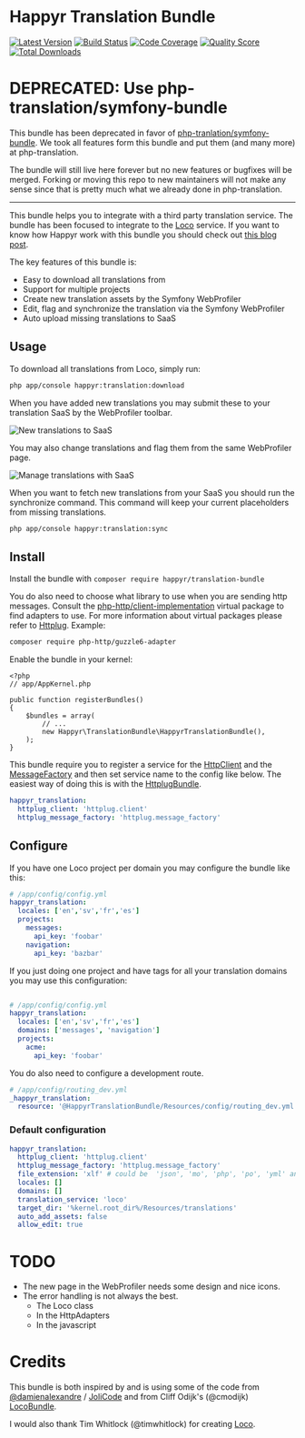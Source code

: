# Happyr Translation Bundle

[![Latest Version](https://img.shields.io/github/release/Happyr/TranslationBundle.svg?style=flat-square)](https://github.com/Happyr/TranslationBundle/releases)
[![Build Status](https://img.shields.io/travis/Happyr/TranslationBundle.svg?style=flat-square)](https://travis-ci.org/Happyr/TranslationBundle)
[![Code Coverage](https://img.shields.io/scrutinizer/coverage/g/Happyr/TranslationBundle.svg?style=flat-square)](https://scrutinizer-ci.com/g/Happyr/TranslationBundle)
[![Quality Score](https://img.shields.io/scrutinizer/g/Happyr/TranslationBundle.svg?style=flat-square)](https://scrutinizer-ci.com/g/Happyr/TranslationBundle)
[![Total Downloads](https://img.shields.io/packagist/dt/happyr/translation-bundle.svg?style=flat-square)](https://packagist.org/packages/happyr/translation-bundle)


# DEPRECATED: Use php-translation/symfony-bundle

This bundle has been deprecated in favor of [php-tranlation/symfony-bundle](https://packagist.org/packages/php-translation/symfony-bundle). We took all features form this bundle and put them (and many more) at php-translation. 

The bundle will still live here forever but no new features or bugfixes will be merged. Forking or moving this repo to new maintainers will not make any sense since that is pretty much what we already done in php-translation. 

-------

This bundle helps you to integrate with a third party translation service. The bundle has been focused to integrate to 
the [Loco](https://localise.biz) service. If you want to know how Happyr work with this bundle you should check out 
[this blog post](http://developer.happyr.com/how-happyr-work-with-symfony-translations).

The key features of this bundle is: 

* Easy to download all translations from
* Support for multiple projects
* Create new translation assets by the Symfony WebProfiler
* Edit, flag and synchronize the translation via the Symfony WebProfiler 
* Auto upload missing translations to SaaS 

## Usage

To download all translations from Loco, simply run:
``` bash
php app/console happyr:translation:download
```

When you have added new translations you may submit these to your translation SaaS by the WebProfiler toolbar.

![New translations to SaaS](src/Resources/doc/images/missing-translation-example.gif)

You may also change translations and flag them from the same WebProfiler page. 

![Manage translations with SaaS](src/Resources/doc/images/edit-flag-sync-example.gif)

When you want to fetch new translations from your SaaS you should run the synchronize command. This command will
keep your current placeholders from missing translations. 

``` bash
php app/console happyr:translation:sync
```

## Install

Install the bundle with `composer require happyr/translation-bundle`

You do also need to choose what library to use when you are sending http messages. Consult the [php-http/client-implementation](https://packagist.org/providers/php-http/client-implementation) virtual package to find adapters to use. For more information about virtual packages please refer to [Httplug](http://docs.httplug.io/en/latest/virtual-package/). Example:
```bash
composer require php-http/guzzle6-adapter
```
Enable the bundle in your kernel:

```
<?php
// app/AppKernel.php

public function registerBundles()
{
    $bundles = array(
        // ...
        new Happyr\TranslationBundle\HappyrTranslationBundle(),
    );
}
```

This bundle require you to register a service for the [HttpClient](https://github.com/php-http/httplug/blob/master/src/HttpClient.php)
and the [MessageFactory](https://github.com/php-http/message-factory/blob/master/src/MessageFactory.php) and then set 
service name to the config like below. The easiest way of doing this is with the [HttplugBundle](https://github.com/php-http/HttplugBundle).

``` yaml
happyr_translation:
  httplug_client: 'httplug.client'
  httplug_message_factory: 'httplug.message_factory'	
```

## Configure

If you have one Loco project per domain you may configure the bundle like this: 
``` yaml
# /app/config/config.yml
happyr_translation:
  locales: ['en','sv','fr','es']
  projects:
    messages:
      api_key: 'foobar' 
    navigation:
      api_key: 'bazbar' 
```

If you just doing one project and have tags for all your translation domains you may use this configuration:
``` yaml

# /app/config/config.yml
happyr_translation:
  locales: ['en','sv','fr','es']
  domains: ['messages', 'navigation']
  projects:
    acme:
      api_key: 'foobar'   
```

You do also need to configure a development route. 
``` yaml
# /app/config/routing_dev.yml
_happyr_translation:
  resource: '@HappyrTranslationBundle/Resources/config/routing_dev.yml'  
```

### Default configuration
``` yaml
happyr_translation:
  httplug_client: 'httplug.client'
  httplug_message_factory: 'httplug.message_factory'	
  file_extension: 'xlf' # could be  'json', 'mo', 'php', 'po', 'yml' and many more
  locales: []
  domains: []
  translation_service: 'loco'
  target_dir: '%kernel.root_dir%/Resources/translations'
  auto_add_assets: false
  allow_edit: true
```

# TODO

* The new page in the WebProfiler needs some design and nice icons.
* The error handling is not always the best. 
  * The Loco class
  * In the HttpAdapters
  * In the javascript
  

# Credits

This bundle is both inspired by and is using some of the code from [@damienalexandre](https://github.com/damienalexandre) / [JoliCode](http://jolicode.com/blog/translation-workflow-with-symfony2)
and from Cliff Odijk's (@cmodijk) [LocoBundle](https://github.com/JCID/JcidLocoBundle).

I would also thank Tim Whitlock (@timwhitlock) for creating [Loco](https://localise.biz).
